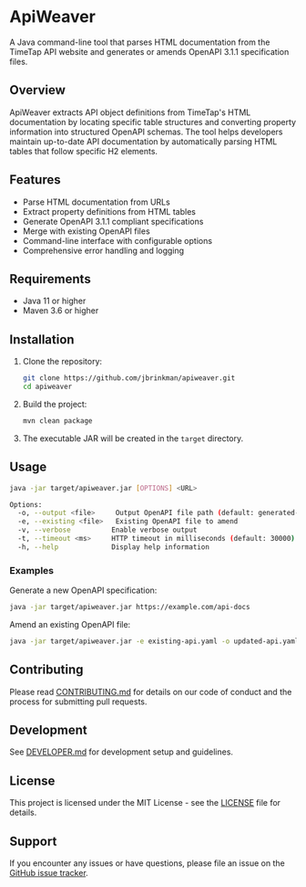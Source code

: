 # ApiWeaver

A Java command-line tool that parses HTML documentation from the TimeTap API website and generates or amends OpenAPI 3.1.1 specification files.

## Overview

ApiWeaver extracts API object definitions from TimeTap's HTML documentation by locating specific table structures and converting property information into structured OpenAPI schemas. The tool helps developers maintain up-to-date API documentation by automatically parsing HTML tables that follow specific H2 elements.

## Features

- Parse HTML documentation from URLs
- Extract property definitions from HTML tables
- Generate OpenAPI 3.1.1 compliant specifications
- Merge with existing OpenAPI files
- Command-line interface with configurable options
- Comprehensive error handling and logging

## Requirements

- Java 11 or higher
- Maven 3.6 or higher

## Installation

1. Clone the repository:

   ```bash
   git clone https://github.com/jbrinkman/apiweaver.git
   cd apiweaver
   ```

2. Build the project:

   ```bash
   mvn clean package
   ```

3. The executable JAR will be created in the `target` directory.

## Usage

```bash
java -jar target/apiweaver.jar [OPTIONS] <URL>

Options:
  -o, --output <file>     Output OpenAPI file path (default: generated-api.yaml)
  -e, --existing <file>   Existing OpenAPI file to amend
  -v, --verbose          Enable verbose output
  -t, --timeout <ms>     HTTP timeout in milliseconds (default: 30000)
  -h, --help             Display help information
```

### Examples

Generate a new OpenAPI specification:

```bash
java -jar target/apiweaver.jar https://example.com/api-docs
```

Amend an existing OpenAPI file:

```bash
java -jar target/apiweaver.jar -e existing-api.yaml -o updated-api.yaml https://example.com/api-docs
```

## Contributing

Please read [CONTRIBUTING.md](CONTRIBUTING.md) for details on our code of conduct and the process for submitting pull requests.

## Development

See [DEVELOPER.md](DEVELOPER.md) for development setup and guidelines.

## License

This project is licensed under the MIT License - see the [LICENSE](LICENSE) file for details.

## Support

If you encounter any issues or have questions, please file an issue on the [GitHub issue tracker](https://github.com/jbrinkman/apiweaver/issues).
